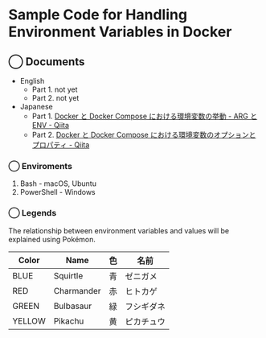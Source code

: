 # Sample Code for Handling Environment Variables in Docker


## ◯ Documents

* English
    * Part 1. not yet
    * Part 2. not yet
* Japanese
    * Part 1. [Docker と Docker Compose における環境変数の挙動 - ARG と ENV - Qiita](https://qiita.com/domodomodomo/items/e0e9af5cb7c40b00759f)
    * Part 2. [Docker と Docker Compose における環境変数のオプションとプロパティ - Qiita](https://qiita.com/domodomodomo/items/b5cf643a77c576c959ed)


### ◯ Enviroments

1. Bash - macOS, Ubuntu
2. PowerShell - Windows


### ◯ Legends

The relationship between environment variables and values will be explained using Pokémon.


| Color  | Name  | 色| 名前 |
|-----------------|----------------|--------------|----------|
| BLUE            | Squirtle       | 青           | ゼニガメ |
| RED             | Charmander     | 赤           | ヒトカゲ |
| GREEN           | Bulbasaur      | 緑           | フシギダネ |
| YELLOW          | Pikachu        | 黄           | ピカチュウ |